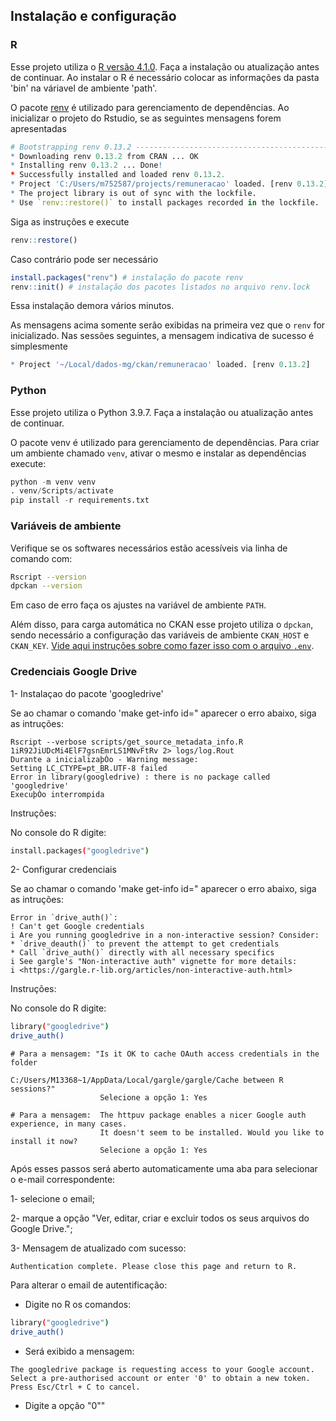 ## Instalação e configuração

### R

Esse projeto utiliza o [R versão 4.1.0](https://cran.r-project.org/bin/windows/base/old/4.1.0/). Faça a instalação ou atualização antes de continuar. Ao instalar o R é necessário colocar as informações da pasta 'bin' na váriavel de ambiente 'path'.

O pacote [renv](https://rstudio.github.io/renv/index.html) é utilizado para gerenciamento de dependências. 
Ao inicializar o projeto do Rstudio, se as seguintes mensagens forem apresentadas

```r
# Bootstrapping renv 0.13.2 --------------------------------------------------
* Downloading renv 0.13.2 from CRAN ... OK
* Installing renv 0.13.2 ... Done!
* Successfully installed and loaded renv 0.13.2.
* Project 'C:/Users/m752587/projects/remuneracao' loaded. [renv 0.13.2]
* The project library is out of sync with the lockfile.
* Use `renv::restore()` to install packages recorded in the lockfile.
```

Siga as instruções e execute

```r
renv::restore()
```

Caso contrário pode ser necessário

```r
install.packages("renv") # instalação do pacote renv
renv::init() # instalação dos pacotes listados no arquivo renv.lock
```

Essa instalação demora vários minutos.

As mensagens acima somente serão exibidas na primeira vez que o `renv` for inicializado. 
Nas sessões seguintes, a mensagem indicativa de sucesso é simplesmente

```r
* Project '~/Local/dados-mg/ckan/remuneracao' loaded. [renv 0.13.2]
```

### Python

Esse projeto utiliza o Python 3.9.7. Faça a instalação ou atualização antes de continuar.

O pacote venv é utilizado para gerenciamento de dependências. Para criar um ambiente chamado `venv`, ativar o mesmo e instalar as dependências  execute:

```python
python -m venv venv
. venv/Scripts/activate
pip install -r requirements.txt
```

### Variáveis de ambiente

Verifique se os softwares necessários estão acessíveis via linha de comando com:

```bash
Rscript --version
dpckan --version
```

Em caso de erro faça os ajustes na variável de ambiente `PATH`.

Além disso, para carga automática no CKAN esse projeto utiliza o `dpckan`, sendo necessário a configuração das variáveis de ambiente `CKAN_HOST` e `CKAN_KEY`. [Vide aqui instruções sobre como fazer isso com o arquivo `.env`](https://github.com/transparencia-mg/dpckan#configura%C3%A7%C3%A3o-de-vari%C3%A1veis-de-ambiente).

### Credenciais Google Drive

1- Instalaçao do pacote 'googledrive'

Se ao chamar o comando 'make get-info id=" aparecer o erro abaixo, siga as intruções:
```
Rscript --verbose scripts/get_source_metadata_info.R 1iR92JiUDcMi4ElF7gsnEmrLS1MNvFtRv 2> logs/log.Rout
Durante a inicializaþÒo - Warning message:
Setting LC_CTYPE=pt_BR.UTF-8 failed
Error in library(googledrive) : there is no package called 'googledrive'
ExecuþÒo interrompida
```

Instruções:

No console do R digite:

```sh
install.packages("googledrive")
```

2- Configurar credenciais

Se ao chamar o comando 'make get-info id=" aparecer o erro abaixo, siga as intruções:

```
Error in `drive_auth()`:
! Can't get Google credentials
i Are you running googledrive in a non-interactive session? Consider:
* `drive_deauth()` to prevent the attempt to get credentials
* Call `drive_auth()` directly with all necessary specifics
i See gargle's "Non-interactive auth" vignette for more details:
i <https://gargle.r-lib.org/articles/non-interactive-auth.html>

```

Instruções:

No console do R digite:

```sh
library("googledrive")
drive_auth()
```

```
# Para a mensagem: "Is it OK to cache OAuth access credentials in the folder 
                    C:/Users/M13368~1/AppData/Local/gargle/gargle/Cache between R sessions?" 
                    Selecione a opção 1: Yes

# Para a mensagem:  The httpuv package enables a nicer Google auth experience, in many cases. 
                    It doesn't seem to be installed. Would you like to install it now?
                    Selecione a opção 1: Yes
```

Após esses passos será aberto automaticamente uma aba para selecionar o e-mail correspondente:

1- selecione o email;

2- marque a opção "Ver, editar, criar e excluir todos os seus arquivos do Google Drive.";

3- Mensagem de atualizado com sucesso:

```
Authentication complete. Please close this page and return to R.
```

Para alterar o email de autentificação:

- Digite no R os comandos:

```sh
library("googledrive")
drive_auth()
```
- Será exibido a mensagem:
```
The googledrive package is requesting access to your Google account.
Select a pre-authorised account or enter '0' to obtain a new token.
Press Esc/Ctrl + C to cancel.
```
- Digite a opção "0""
